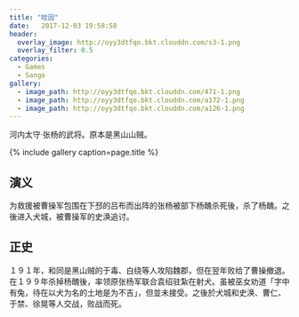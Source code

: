 ```yaml
---
title: "眭固"
date:   2017-12-03 19:58:58
header:
  overlay_image: http://oyy3dtfqo.bkt.clouddn.com/s3-1.png
  overlay_filter: 0.5
categories:
  - Games
  - Sango
gallery:
  - image_path: http://oyy3dtfqo.bkt.clouddn.com/471-1.png
  - image_path: http://oyy3dtfqo.bkt.clouddn.com/a172-1.png
  - image_path: http://oyy3dtfqo.bkt.clouddn.com/a126-1.png
---
```


河内太守·张杨的武将。原本是黑山山贼。

{% include gallery caption=page.title %}

## 演义

为救援被曹操军包围在下邳的吕布而出阵的张杨被部下杨醜杀死後，杀了杨醜。之後进入犬城，被曹操军的史涣追讨。

## 正史

１９１年，和同是黑山贼的于毒、白绕等人攻陷魏郡，但在翌年败给了曹操撤退。在１９９年杀掉杨醜後，率领原张杨军联合袁绍驻紮在射犬。虽被巫女劝道「字中有兔，待在以犬为名的土地是为不吉」，但並未接受。之後於犬城和史涣、曹仁、于禁、徐晃等人交战，败战而死。